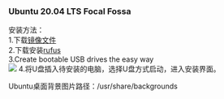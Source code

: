 ### Ubuntu 20.04 LTS Focal Fossa  
安装方法：  
1.下载[镜像文件](https://releases.ubuntu.com/20.04/ubuntu-20.04-desktop-amd64.iso?_ga=2.44567844.1646509989.1589195447-147625380.1589089798)  
2.下载安装[rufus](https://github.com/pbatard/rufus/releases/download/v3.10/rufus-3.10.exe)  
3.Create bootable USB drives the easy way  
![](http://rufus.ie/pics/rufus_en.png)
4.将U盘插入待安装的电脑，选择U盘方式启动，进入安装界面。  


Ubuntu桌面背景图片路径：/usr/share/backgrounds
